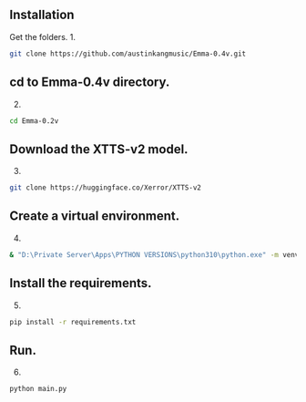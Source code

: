 ## Installation
Get the folders.
1.
```bash
git clone https://github.com/austinkangmusic/Emma-0.4v.git
```

## cd to Emma-0.4v directory.
2.
```bash
cd Emma-0.2v
```

## Download the XTTS-v2 model.
3.
```bash
git clone https://huggingface.co/Xerror/XTTS-v2
```

## Create a virtual environment.
4.
```bash
& "D:\Private Server\Apps\PYTHON VERSIONS\python310\python.exe" -m venv venv
```

## Install the requirements.
5.
```bash
pip install -r requirements.txt
```

## Run.
6.
```bash
python main.py
```

